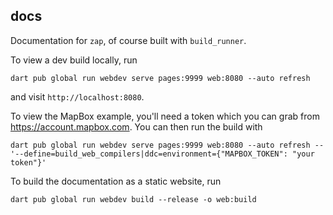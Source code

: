 ## docs

Documentation for `zap`, of course built with `build_runner`.

To view a dev build locally, run

```
dart pub global run webdev serve pages:9999 web:8080 --auto refresh
```

and visit `http://localhost:8080`.

To view the MapBox example, you'll need a token which you can grab from
https://account.mapbox.com.
You can then run the build with

```
dart pub global run webdev serve pages:9999 web:8080 --auto refresh -- '--define=build_web_compilers|ddc=environment={"MAPBOX_TOKEN": "your token"}'
```

To build the documentation as a static website, run

```
dart pub global run webdev build --release -o web:build
```
